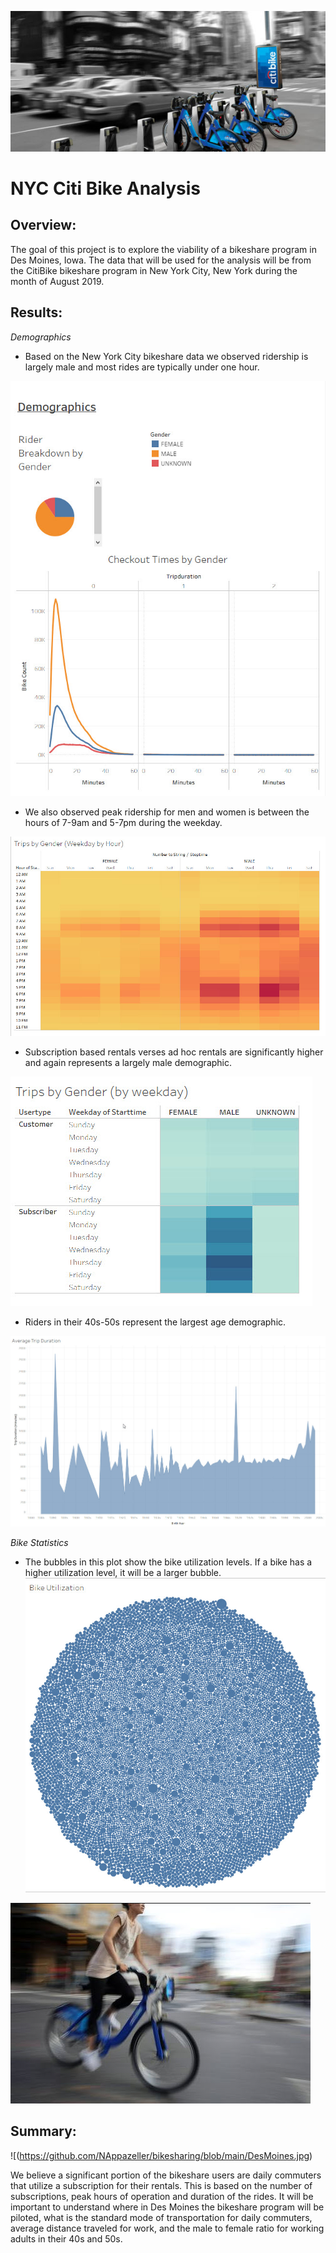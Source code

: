 ![](https://github.com/NAppazeller/bikesharing/blob/main/CitiBike%20Image.jpg)
# NYC Citi Bike Analysis

## Overview:

The goal of this project is to explore the viability of a bikeshare program in Des Moines, Iowa. The data that will be used for the analysis will be from the CitiBike bikeshare program in New York City, New York during the month of August 2019.

## Results:

*Demographics*

* Based on the New York City bikeshare data we observed ridership is largely male and most rides are typically under one hour.

![](https://github.com/NAppazeller/bikesharing/blob/main/Demo_Gender.jpg)

* We also observed peak ridership for men and women is between the hours of 7-9am and 5-7pm during the weekday. 

![](https://github.com/NAppazeller/bikesharing/blob/main/Demo_Gender2.jpg)

* Subscription based rentals verses ad hoc rentals are significantly higher and again represents a largely male demographic.

![](https://github.com/NAppazeller/bikesharing/blob/main/Demo_Gender3.jpg)

* Riders in their 40s-50s represent the largest age demographic.

![](https://github.com/NAppazeller/bikesharing/blob/main/Demo_Age.jpg)

*Bike Statistics*

* The bubbles in this plot show the bike utilization levels. If a bike has a higher utilization level, it will be a larger bubble.
![](https://github.com/NAppazeller/bikesharing/blob/main/BikeStats.jpg)


![](https://github.com/NAppazeller/bikesharing/blob/main/CitiBike%20Image2.jpg)
## Summary:

![(https://github.com/NAppazeller/bikesharing/blob/main/DesMoines.jpg)

We believe a significant portion of the bikeshare users are daily commuters that utilize a subscription for their rentals. This is based on the number of subscriptions, peak hours of operation and duration of the rides. It will be important to understand where in Des Moines the bikeshare program will be piloted, what is the standard mode of transportation for daily commuters, average distance traveled for work, and the male to female ratio for working adults in their 40s and 50s.
